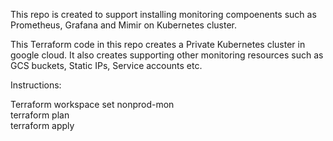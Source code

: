 This repo is created to support installing monitoring compoenents such as Prometheus, Grafana and Mimir on Kubernetes cluster.

This Terraform code in this repo creates a Private Kubernetes cluster in google cloud.
It also creates supporting other monitoring resources such as GCS buckets, Static IPs, Service accounts etc.

Instructions:

Terraform workspace set nonprod-mon    
terraform plan  
terraform apply  
